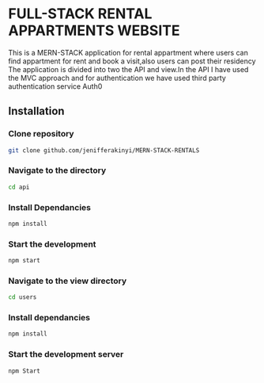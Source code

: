# FULL-STACK RENTAL APPARTMENTS WEBSITE
This is a MERN-STACK application for rental appartment where users can find appartment for rent and book a visit,also users can post their residency
The application is divided into two the API and view.In the API I have used the MVC approach and for authentication we have used third party authentication service Auth0

## Installation
### Clone repository

```sh
git clone github.com/jenifferakinyi/MERN-STACK-RENTALS
```
### Navigate to the directory

```sh
cd api
```
### Install Dependancies

```sh
npm install
```
### Start the development
```sh
npm start
```
### Navigate to the view directory

```sh
cd users
```
### Install dependancies

```sh
npm install
```
### Start the development server
```sh
npm Start
```
